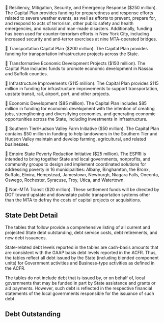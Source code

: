  Resiliency, Mitigation, Security, and Emergency Response ($250 million). The Capital Plan provides funding for preparedness and response efforts related to severe weather events, as well as efforts to prevent, prepare for, and respond to acts of terrorism, other public safety and health emergencies, and natural and man-made disasters. Additionally, funding has been used for counter-terrorism efforts in New York City, including increased security and anti-terror exercises at nine MTA-operated bridges.

 Transportation Capital Plan ($200 million). The Capital Plan provides funding for transportation infrastructure projects across the State.

 Transformative Economic Development Projects ($150 million). The Capital Plan includes funds to promote economic development in Nassau and Suffolk counties.

 Infrastructure Improvements ($115 million). The Capital Plan provides $115 million in funding for infrastructure improvements to support transportation, upstate transit, rail, airport, port, and other projects.

 Economic Development ($85 million). The Capital Plan includes $85 million in funding for economic development with the intention of creating jobs, strengthening and diversifying economies, and generating economic opportunities across the State, including investments in infrastructure.

 Southern Tier/Hudson Valley Farm Initiative ($50 million). The Capital Plan contains $50 million in funding to help landowners in the Southern Tier and Hudson Valley maintain and develop farming, agricultural, and related businesses.

 Empire State Poverty Reduction Initiative ($25 million). The ESPRI is intended to bring together State and local governments, nonprofits, and community groups to design and implement coordinated solutions for addressing poverty in 16 municipalities: Albany, Binghamton, the Bronx, Buffalo, Elmira, Hempstead, Jamestown, Newburgh, Niagara Falls, Oneonta, Oswego, Rochester, Syracuse, Troy, Utica, and Watertown.

 Non-MTA Transit ($20 million). These settlement funds will be directed by DOT toward upstate and downstate public transportation systems other than the MTA to defray the costs of capital projects or acquisitions.

## **State Debt Detail**

The tables that follow provide a comprehensive listing of all current and projected State debt outstanding, debt service costs, debt retirements, and new debt issuances.

State-related debt levels reported in the tables are cash-basis amounts that are consistent with the GAAP basis debt levels reported in the ACFR. Thus, the tables reflect all debt issued by the State (including blended component units) for Government activities and Business-type activities as defined in the ACFR.

The tables do not include debt that is issued by, or on behalf of, local governments that may be funded in part by State assistance and grants or aid payments. However, such debt is reflected in the respective financial statements of the local governments responsible for the issuance of such debt.

## **Debt Outstanding**